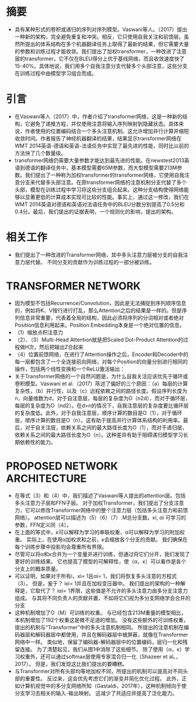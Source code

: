 # 摘要 #
- 具有某种形式的卷积或递归的序列对序列模型。Vaswani等人。（2017）提出一种新的架构，完全避免重复和冲突。相反，它只使用自我关注和前馈层。虽然所提出的体系结构在多个机器翻译任务上取得了最新的结果，但它需要大量的参数和训练过程才能收敛。我们提出了加权transformer，一种改进了注意层的transformer，它不仅在BLEU得分上优于基线网络，而且收敛速度快了15-40%。具体地说，我们用多个自我注意分支代替多个头部注意，这些分支在训练过程中由模型学习组合而成。
# 引言 #
- 在Vaswani等人（2017）中，作者介绍了transformer网络，这是一种新的结构，它避免了递推方程，并仅使用注意将输入序列映射到隐藏状态。具体来说，作者使用的位置编码结合一个多头注意机制。这允许增加并行计算并缩短收敛时间。作者报告了神经机器翻译的结果，结果显示transformer网络在WMT 2014英语-德语和英语-法语任务中实现了最先进的性能，同时比以前的方法快了几个数量级。
- transformer网络仍需要大量参数才能达到最先进的性能。在newstest2013英语到德语的翻译任务中，基本模型需要65M参数，而大型模型需要213M参数。我们提出了一种称为加权transformer的transformer网络，它使用自我注意分支来代替多头部注意。在原transformer网络的注意机制分支代替了多个头部，模型在训练过程中学习将这些分支组合起来。这种分支结构使得网络能够以显著更低的计算成本实现可比较的性能。事实上，通过这一修改，我们在WMT 2014英语对德语和英语对法语任务中的BLEU分数分别提高了0.5分和0.4分。最后，我们提出的证据表明，一个规则化的影响，提出的架构。
# 相关工作 #
- 我们提出了一种改进的Transformer网络，其中多头注意力层被分支的自我注意力层代替。 不同分支的贡献作为训练过程的一部分被训练。
# TRANSFORMER NETWORK #
- 因为模型不包括Recurrence/Convolution，因此是无法捕捉到序列顺序信息的，例如将K、V按行进行打乱，那么Attention之后的结果是一样的。但是序列信息非常重要，代表着全局的结构，因此必须将序列的分词相对或者绝对Position信息利用起来。Position Embedding本身是一个绝对位置的信息。
- （1）缩放点积注意力
- （2）、（3）Multi-Head Attention就是把Scaled Dot-Product Attention的过程做H次，然后把输出Z合起来
- （4）位置前馈网络，在进行了Attention操作之后，Encoder和Decoder中的每一层都包含了一个全连接前向网络，对每个Position的向量分别进行相同的操作，包括两个线性变换和一个ReLU激活输出：
- 关于Transformer网络的一个自然问题是，为什么自我关注应该优先于循环或卷积模型。Vaswani et al.（2017）陈述了偏好的三个原因：（a）每层的计算复杂性，（b）并行性，以及（c）远程依赖之间的路径长度。假设序列长度为n，向量维数为d，对于自注意层，每层的复杂度为O（n2d），而对于循环层，每层的复杂度为O（nd2）。在d>n的情况下，自我注意层的复杂度要比循环层的复杂度低。此外，对于自我注意层，顺序计算的数目是O（1），对于循环层，顺序计算的数目是O（n）。这有助于提高并行计算体系结构的利用率。最后，对于自关注层，依赖关系之间的最大路径长度为O（1），而对于递归层，依赖关系之间的最大路径长度为O（n）。这种差异有助于阻碍递归模型学习长期依赖性的能力。
# PROPOSED NETWORK ARCHITECTURE #
- 在等式（3）和（4）中，我们描述了Vaswani等人提出的attention层。包括多头注意力子层和FFN子层。 对于加权Transformer，我们提出了分支注意力，它可以修改Transformer网络中的整个注意力层（包括多头注意力和前馈网络）。 attention层可以描述为（5）（6）（7）.M总分支数。κi, αi 可学习的参数，FFN定义同（4）。
- 在上面的等式中，κ可以解释为学习的串联权重，α可以解释为学习的附加权重。 实际上，在使用α加权求和之前，κ会缩放各个分支的贡献。 我们确保在每个训练步骤中投影均会尊重所有界限。
- 尽管可以将α和κ合并为一个变量并进行训练，但通过将它们分开，我们发现了更好的训练结果。 它也提高了模型的可解释性，使（α，κ）可以看作是各个分支上的概率质量。
- 可以证明，如果对于所有i，κi= 1且αi= 1，我们将恢复多头注意的方程式（3）。 但是，鉴于？ iκi= 1并且在加权变压器中。 我们提出的架构的一种解释是，它取代了？ iαi= 1界限，这些值是不允许的多头注意力由多分支注意力组成。 与其将不同负责人的贡献并置，不如将它们视为多分支网络学会合并的分支
- 这种机制增加了O（M）可训练的权重。 与已经包含213M重量的模型相比，本机制增加了192个权重这是微不足道的增加。 没有这些额外的可训练权重，提出的机制与“Transformer”中的多头注意机制相同。 所提出的注意机制在编码器层和解码器层中都使用，并且在解码器层中被屏蔽，就像在Transformer网络中一样。 类似地，保留了编码器-解码器层中的位置编码，层归一化和残留连接。 为了清楚起见，我们从图1中消除了这些细节。 除了使用（α，κ）学习权重外，还可以通过softmax层使用专家混合归一化（Shazeer et al。，2017）。 但是，我们发现这比我们提出的要糟糕。
- 与Transformer对所有头部均等地加权不同，所提出的机制可以提高对不同头部的重要性。 反过来，这会优先考虑它们的渐变并简化优化过程。 此外，正如计算机视觉中的多分支网络所知（Gastaldi，2017年），这种机制倾向于使分支学习去相关的输入-输出映射。 这减少了共适应并提高了泛化能力。 
